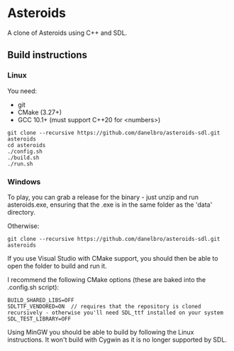 # Asteroids #

A clone of Asteroids using C++ and SDL.

## Build instructions ##

### Linux ###

You need: 
* git
* CMake (3.27+)
* GCC 10.1+ (must support C++20 for \<numbers>)

```
git clone --recursive https://github.com/danelbro/asteroids-sdl.git asteroids
cd asteroids
./config.sh
./build.sh
./run.sh
```

### Windows ###

To play, you can grab a release for the binary - just unzip and run asteroids.exe, ensuring that the .exe is in the same folder as the 'data' directory.

Otherwise:

```
git clone --recursive https://github.com/danelbro/asteroids-sdl.git asteroids
```

If you use Visual Studio with CMake support, you should then be able to open the folder to build and run it.

I recommend the following CMake options (these are baked into the .config.sh script):

```
BUILD_SHARED_LIBS=OFF
SDLTTF_VENDORED=ON	// requires that the repository is cloned recursively - otherwise you'll need SDL_ttf installed on your system
SDL_TEST_LIBRARY=OFF
```

Using MinGW you should be able to build by following the Linux instructions. It won't build with Cygwin as it is no longer supported by SDL. 
